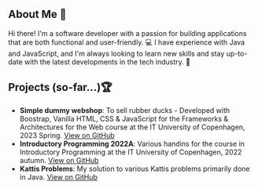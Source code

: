 ## About Me 🙋‍

Hi there! I'm a software developer with a passion for building applications that are both functional and user-friendly. 💻 I have experience with Java and JavaScript, and I'm always looking to learn new skills and stay up-to-date with the latest developments in the tech industry. 🚀

## Projects (so-far...)🏆

- **Simple dummy webshop**: To sell rubber ducks - Developed with Boostrap, Vanilla HTML, CSS & JavaScript for the Frameworks & Architectures for the Web course at the IT University of Copenhagen, 2023 Spring. [View on GitHub](https://github.com/mackneupart/Frameworks_MiniProject_1)
- **Introductory Programming 2022A**: Various handins for the course in Introductory Programming at the IT University of Copenhagen, 2022 autumn. [View on GitHub](https://github.com/C-Vilen/ITU_IP_Handins)
- **Kattis Problems**: My solution to various Kattis problems primarily done in Java. [View on GitHub](https://github.com/C-Vilen/Kattis_Problems)
